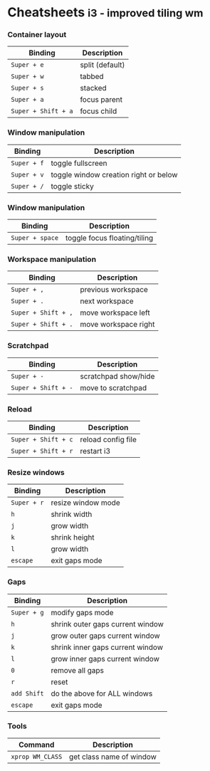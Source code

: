 <div class="page-header">
  <h1>Cheatsheets <small>i3 - improved tiling wm</small></h1>
</div>

### Container layout
Binding | Description
--- | ---
`Super + e` | split (default)
`Super + w` | tabbed
`Super + s` | stacked
`Super + a` | focus parent
`Super + Shift + a` | focus child

### Window manipulation
Binding | Description
--- | ---
`Super + f` | toggle fullscreen
`Super + v` | toggle window creation right or below
`Super + /` | toggle sticky

### Window manipulation
Binding | Description
--- | ---
`Super + space` | toggle focus floating/tiling

### Workspace manipulation
Binding | Description
--- | ---
`Super + ,` | previous workspace
`Super + .` | next workspace
`Super + Shift + ,` | move workspace left
`Super + Shift + .` | move workspace right

### Scratchpad
Binding | Description
--- | ---
`Super + -` | scratchpad show/hide
`Super + Shift + -` | move to scratchpad

### Reload
Binding | Description
--- | ---
`Super + Shift + c` | reload config file
`Super + Shift + r` | restart i3

### Resize windows
Binding | Description
--- | ---
`Super + r` | resize window mode
`h` | shrink width
`j` | grow width
`k` | shrink height
`l` | grow width
`escape` | exit gaps mode

### Gaps
Binding | Description
--- | ---
`Super + g` | modify gaps mode
`h` | shrink outer gaps current window
`j` | grow outer gaps current window
`k` | shrink inner gaps current window
`l` | grow inner gaps current window
`0` | remove all gaps
`r` | reset
`add Shift` | do the above for ALL windows
`escape` | exit gaps mode

### Tools
Command | Description
--- | ---
`xprop WM_CLASS` | get class name of window

